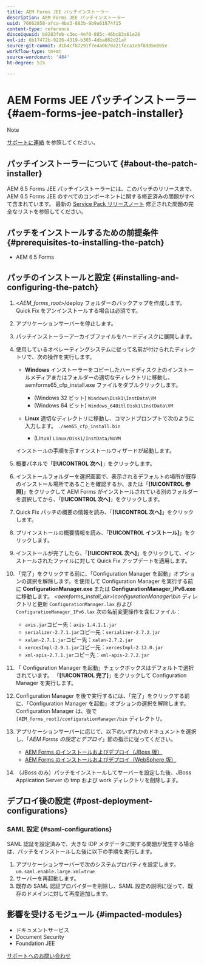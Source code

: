 ```yaml
---
title: AEM Forms JEE パッチインストーラー
description: AEM Forms JEE パッチインストーラー
uuid: 76662858-afca-4ba3-883b-9b9a61874f15
content-type: reference
discoiquuid: b0283feb-c3ec-4ef0-885c-46bc83a61e26
exl-id: 6b17472b-9226-4319-b305-4dba862d21af
source-git-commit: d1b4cf87291f7e4a0670a21feca1ebf8dd5e0b5e
workflow-type: tm+mt
source-wordcount: '484'
ht-degree: 51%

---
```


# AEM Forms JEE パッチインストーラー {#aem-forms-jee-patch-installer}

>[!NOTE]
>
>[サポートに連絡](https://www.adobe.com/account/sign-in.supportportal.html) を参照してください。

## パッチインストーラーについて {#about-the-patch-installer}

AEM 6.5 Forms JEE パッチインストーラーには、このパッチのリリースまで、AEM 6.5 Forms JEE のすべてのコンポーネントに関する修正済みの問題がすべて含まれています。 最新の  [Service Pack リリースノート](release-notes.md) 修正された問題の完全なリストを参照してください。

## パッチをインストールするための前提条件 {#prerequisites-to-installing-the-patch}

* AEM 6.5 Forms

## パッチのインストールと設定 {#installing-and-configuring-the-patch}

1. &lt;*AEM_forms_root*>/deploy フォルダーのバックアップを作成します。Quick Fix をアンインストールする場合は必須です。
1. アプリケーションサーバーを停止します。
1. パッチインストーラーアーカイブファイルをハードディスクに展開します。
1. 使用しているオペレーティングシステムに従って名前が付けられたディレクトリで、次の操作を実行します。

   * **Windows**
インストーラーをコピーしたハードディスク上のインストールメディアまたはフォルダーの適切なディレクトリに移動し、 aemforms65_cfp_install.exe ファイルをダブルクリックします。

      * (Windows 32 ビット) `Windows\Disk1\InstData\VM`
      * (Windows 64 ビット) `Windows_64Bit`\ `Disk1\InstData\VM`
   * **Linux**
適切なディレクトリに移動し、コマンドプロンプトで次のように入力します。 
`./aem65_cfp_install.bin`

      * (Linux) `Linux/Disk1/InstData/NoVM`

   インストールの手順を示すインストールウィザードが起動します。

1. 概要パネルで「**[!UICONTROL 次へ]**」をクリックします。
1. インストールフォルダーを選択画面で、表示されるデフォルトの場所が既存のインストール場所であることを確認するか、または「**[!UICONTROL 参照]**」をクリックして AEM Forms がインストールされている別のフォルダーを選択してから、「**[!UICONTROL 次へ]**」をクリックします。
1. Quick Fix パッチの概要の情報を読み、「**[!UICONTROL 次へ]**」をクリックします。
1. プリインストールの概要情報を読み、「**[!UICONTROL インストール]**」をクリックします。
1. インストールが完了したら、「**[!UICONTROL 次へ]**」をクリックして、インストールされたファイルに対して Quick Fix アップデートを適用します。

1. 「完了」をクリックする前に、「Configuration Manager を起動」オプションの選択を解除します。を使用して Configuration Manager を実行する前に **ConfigurationManager.exe** または **ConfigurationManager_IPv6.exe**&#x200B;に移動します。 *&lt;aemforms_install_dir>\configurationManager\bin* ディレクトリと更新 `ConfigurationManager.lax` および `ConfigurationManager_IPv6.lax` 次の名前変更操作を含むファイル：

   * `axis.jar`コピー先：`axis-1.4.1.1.jar`
   * `serializer-2.7.1.jar`コピー先：`serializer-2.7.2.jar`
   * `xalan-2.7.1.jar`コピー先：`xalan-2.7.2.jar`
   * `xercesImpl-2.9.1.jar`コピー先：`xercesImpl-2.12.0.jar`
   * `xml-apis-2.7.1.jar`コピー先：`xml-apis-2.7.2.jar`

1. 「 Configuration Manager を起動」チェックボックスはデフォルトで選択されています。 「**[!UICONTROL 完了]**」をクリックして Configuration Manager を実行します。

1. Configuration Manager を後で実行するには、「完了」をクリックする前に、「Configuration Manager を起動」オプションの選択を解除します。Configuration Manager は、後で `[AEM_forms_root]/configurationManager/bin` ディレクトリ。

1. アプリケーションサーバーに応じて、以下のいずれかのドキュメントを選択し、「*AEM Forms の設定とデプロイ*」節の指示に従ってください。

   * [AEM Forms のインストールおよびデプロイ（JBoss 版）](http://www.adobe.com/go/learn_aemforms_installJBoss_65)
   * [AEM Forms のインストールおよびデプロイ（WebSphere 版）](http://www.adobe.com/go/learn_aemforms_installWebSphere_65)

1. （JBoss のみ）パッチをインストールしてサーバーを設定した後、JBoss Application Server の tmp および work ディレクトリを削除します。

## デプロイ後の設定 {#post-deployment-configurations}

### SAML 設定 {#saml-configurations}

SAML 認証を設定済みで、大きな IDP メタデータに関する問題が発生する場合は、パッチをインストールした後に以下の手順を実行します。

1. アプリケーションサーバーで次のシステムプロパティを設定します。\
   `um.saml.enable.large.xml=true`
1. サーバーを再起動します。
1. 既存の SAML 認証プロバイダーを削除し、SAML 設定の説明に従って、既存のドメインに対して再度追加します。

## 影響を受けるモジュール {#impacted-modules}

* ドキュメントサービス
* Document Security
* Foundation JEE

[サポートへのお問い合わせ](https://www.adobe.com/account/sign-in.supportportal.html)
